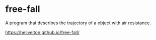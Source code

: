 # free-fall
A program that describes the trajectory of a object with air resistance.

https://helivelton.github.io/free-fall/
